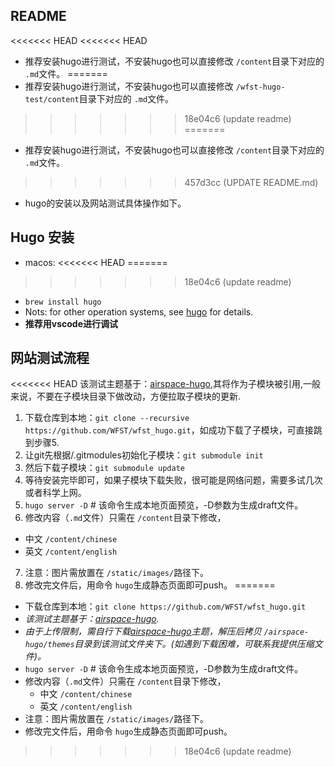 ## README

<<<<<<< HEAD
<<<<<<< HEAD
- 推荐安装hugo进行测试，不安装hugo也可以直接修改 `/content`目录下对应的 `.md`文件。
=======
- 推荐安装hugo进行测试，不安装hugo也可以直接修改 `/wfst-hugo-test/content`目录下对应的 `.md`文件。
>>>>>>> 18e04c6 (update readme)
=======
- 推荐安装hugo进行测试，不安装hugo也可以直接修改 `/content`目录下对应的 `.md`文件。
>>>>>>> 457d3cc (UPDATE README.md)
- hugo的安装以及网站测试具体操作如下。

## Hugo 安装

- macos:
<<<<<<< HEAD
=======

>>>>>>> 18e04c6 (update readme)
  - `brew install hugo`
  - Nots: for other operation systems, see [hugo](https://gohugo.io/getting-started/installing/) for details.
- **推荐用vscode进行调试**

## 网站测试流程

<<<<<<< HEAD
该测试主题基于：[airspace-hugo](https://github.com/themefisher/airspace-hugo),其将作为子模块被引用,一般来说，不要在子模块目录下做改动，方便拉取子模块的更新.

1. 下载仓库到本地：`git clone --recursive https://github.com/WFST/wfst_hugo.git`，如成功下载了子模块，可直接跳到步骤5.
2. 让git先根据/.gitmodules初始化子模块：`git submodule init`
3. 然后下载子模块：`git submodule update`
4. 等待安装完毕即可，如果子模块下载失败，很可能是网络问题，需要多试几次或者科学上网。
5. `hugo server -D` # 该命令生成本地页面预览，-D参数为生成draft文件。
6. 修改内容（`.md`文件）只需在 `/content`目录下修改，
  - 中文 `/content/chinese`
  - 英文 `/content/english`
7. 注意：图片需放置在 `/static/images/`路径下。
8. 修改完文件后，用命令 `hugo`生成静态页面即可push。
=======
- 下载仓库到本地：`git clone https://github.com/WFST/wfst_hugo.git`
- *该测试主题基于：[airspace-hugo](https://github.com/themefisher/airspace-hugo).*
- *由于上传限制，需自行下载[airspace-hugo](https://docs.gethugothemes.com/airspace/theme-installation/)主题，解压后拷贝 `/airspace-hugo/themes`目录到该测试文件夹下。(如遇到下载困难，可联系我提供压缩文件)。*
- `hugo server -D` # 该命令生成本地页面预览，-D参数为生成draft文件。
- 修改内容（`.md`文件）只需在 `/content`目录下修改，
  - 中文 `/content/chinese`
  - 英文 `/content/english`
- 注意：图片需放置在 `/static/images/`路径下。
- 修改完文件后，用命令 `hugo`生成静态页面即可push。
>>>>>>> 18e04c6 (update readme)
